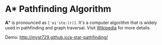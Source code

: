 A* Pathfinding Algorithm
========================

**A*** is pronounced as `['ei'stɑ:(r)]`. It's a computer algorithm that is widely used in pathfinding and graph traversal. Visit [Wikipedia](http://en.wikipedia.org/wiki/A*_search_algorithm) for more details.

Demo: http://myst729.github.io/a-star-pathfinding/
